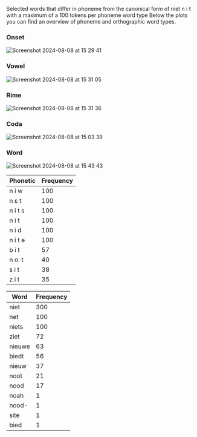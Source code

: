 Selected words that differ in phoneme from the canonical form of niet n i t with a maximum of a 100 tokens per phoneme word type
Below the plots you can find an overview of phoneme and orthographic word types.



### Onset
![Screenshot 2024-08-08 at 15 29 41](https://github.com/user-attachments/assets/62c71723-09d8-4d3e-9c95-b54614d4a36d)

### Vowel
![Screenshot 2024-08-08 at 15 31 05](https://github.com/user-attachments/assets/a334f4ba-a001-4a6c-b79b-fd77dbd4d050)

### Rime
![Screenshot 2024-08-08 at 15 31 36](https://github.com/user-attachments/assets/c90174a4-7b7f-4e41-be5e-b23484e1ad6d)


### Coda
![Screenshot 2024-08-08 at 15 03 39](https://github.com/user-attachments/assets/043dbcd3-2052-4273-bc97-5ac25e20a04b)


### Word
![Screenshot 2024-08-08 at 15 43 43](https://github.com/user-attachments/assets/aaeb867e-17cb-47e7-99bb-543cb6cc4ce7)



| Phonetic | Frequency |
|----------|-----------|
| n i w  | 100       |
| n ɛ t  | 100       |
| n i t s| 100       |
| n i t  | 100       |
| n i d  | 100       |
| n i t ə| 100       |
| b i t  | 57        |
| n oː t | 40        |
| s i t  | 38        |
| z i t  | 35        |

| Word    | Frequency |
|---------|-----------|
| niet    | 300       |
| net     | 100       |
| niets   | 100       |
| ziet    | 72        |
| nieuwe  | 63        |
| biedt   | 56        |
| nieuw   | 37        |
| noot    | 21        |
| nood    | 17        |
| noah    | 1         |
| nood-   | 1         |
| site    | 1         |
| bied    | 1         |
